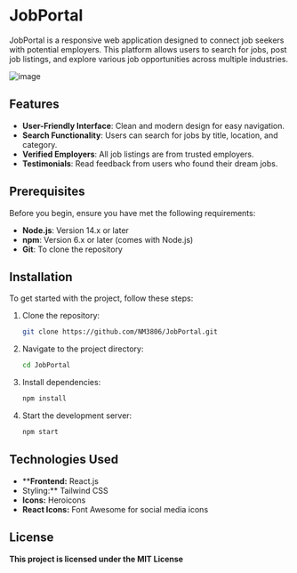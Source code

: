 # JobPortal

JobPortal is a responsive web application designed to connect job seekers with potential employers. This platform allows users to search for jobs, post job listings, and explore various job opportunities across multiple industries.

![image](https://github.com/user-attachments/assets/a5afbd47-871e-4b2b-9b3c-2fc5d7f03bd6)


## Features

- **User-Friendly Interface**: Clean and modern design for easy navigation.
- **Search Functionality**: Users can search for jobs by title, location, and category.
- **Verified Employers**: All job listings are from trusted employers.
- **Testimonials**: Read feedback from users who found their dream jobs.

## Prerequisites

Before you begin, ensure you have met the following requirements:

- **Node.js**: Version 14.x or later
- **npm**: Version 6.x or later (comes with Node.js)
- **Git**: To clone the repository

## Installation

To get started with the project, follow these steps:

1. Clone the repository:
   ```bash
   git clone https://github.com/NM3806/JobPortal.git
2. Navigate to the project directory:
   ```bash
   cd JobPortal
3. Install dependencies:
   ```bash
   npm install
4. Start the development server:
   ```bash
   npm start

## Technologies Used

- ****Frontend:** React.js
- Styling:** Tailwind CSS
- **Icons:** Heroicons
- **React Icons:** Font Awesome for social media icons

## License

**This project is licensed under the MIT License**

